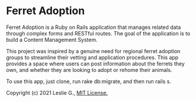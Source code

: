 # Ferret Adoption

Ferret Adoption is a Ruby on Rails application that manages related data through complex forms and RESTful routes. The goal of the application is to build a Content Management System.

This project was inspired by a genuine need for regional ferret adoption groups to streamline their vetting and application procedures. This app provides a space where users can post information about the ferrets they own, and whether they are looking to adopt or rehome their animals.

To use this app, just clone, run rake db:migrate, and then run rails s.

Copyright (c) 2021 Leslie G., <a href="https://github.com/LGmedia954/ferret-adoption/blob/main/LICENSE">MIT License.</a>
